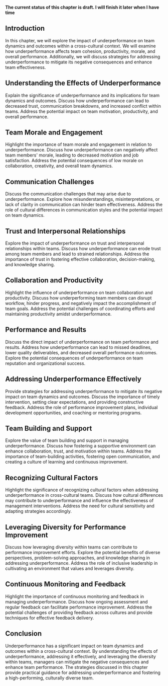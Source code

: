**The current status of this chapter is draft. I will finish it later when I have time**

Introduction
------------

In this chapter, we will explore the impact of underperformance on team dynamics and outcomes within a cross-cultural context. We will examine how underperformance affects team cohesion, productivity, morale, and overall performance. Additionally, we will discuss strategies for addressing underperformance to mitigate its negative consequences and enhance team effectiveness.

Understanding the Effects of Underperformance
---------------------------------------------

Explain the significance of underperformance and its implications for team dynamics and outcomes. Discuss how underperformance can lead to decreased trust, communication breakdowns, and increased conflict within teams. Address the potential impact on team motivation, productivity, and overall performance.

Team Morale and Engagement
--------------------------

Highlight the importance of team morale and engagement in relation to underperformance. Discuss how underperformance can negatively affect team members' morale, leading to decreased motivation and job satisfaction. Address the potential consequences of low morale on collaboration, creativity, and overall team dynamics.

Communication Challenges
------------------------

Discuss the communication challenges that may arise due to underperformance. Explore how misunderstandings, misinterpretations, or lack of clarity in communication can hinder team effectiveness. Address the role of cultural differences in communication styles and the potential impact on team dynamics.

Trust and Interpersonal Relationships
-------------------------------------

Explore the impact of underperformance on trust and interpersonal relationships within teams. Discuss how underperformance can erode trust among team members and lead to strained relationships. Address the importance of trust in fostering effective collaboration, decision-making, and knowledge sharing.

Collaboration and Productivity
------------------------------

Highlight the influence of underperformance on team collaboration and productivity. Discuss how underperforming team members can disrupt workflow, hinder progress, and negatively impact the accomplishment of team goals. Address the potential challenges of coordinating efforts and maintaining productivity amidst underperformance.

Performance and Results
-----------------------

Discuss the direct impact of underperformance on team performance and results. Address how underperformance can lead to missed deadlines, lower quality deliverables, and decreased overall performance outcomes. Explore the potential consequences of underperformance on team reputation and organizational success.

Addressing Underperformance Effectively
---------------------------------------

Provide strategies for addressing underperformance to mitigate its negative impact on team dynamics and outcomes. Discuss the importance of timely intervention, setting clear expectations, and providing constructive feedback. Address the role of performance improvement plans, individual development opportunities, and coaching or mentoring programs.

Team Building and Support
-------------------------

Explore the value of team building and support in managing underperformance. Discuss how fostering a supportive environment can enhance collaboration, trust, and motivation within teams. Address the importance of team-building activities, fostering open communication, and creating a culture of learning and continuous improvement.

Recognizing Cultural Factors
----------------------------

Highlight the significance of recognizing cultural factors when addressing underperformance in cross-cultural teams. Discuss how cultural differences may contribute to underperformance and influence the effectiveness of management interventions. Address the need for cultural sensitivity and adapting strategies accordingly.

Leveraging Diversity for Performance Improvement
------------------------------------------------

Discuss how leveraging diversity within teams can contribute to performance improvement efforts. Explore the potential benefits of diverse perspectives, problem-solving approaches, and knowledge sharing in addressing underperformance. Address the role of inclusive leadership in cultivating an environment that values and leverages diversity.

Continuous Monitoring and Feedback
----------------------------------

Highlight the importance of continuous monitoring and feedback in managing underperformance. Discuss how ongoing assessment and regular feedback can facilitate performance improvement. Address the potential challenges of providing feedback across cultures and provide techniques for effective feedback delivery.

Conclusion
----------

Underperformance has a significant impact on team dynamics and outcomes within a cross-cultural context. By understanding the effects of underperformance, addressing it effectively, and leveraging the diversity within teams, managers can mitigate the negative consequences and enhance team performance. The strategies discussed in this chapter provide practical guidance for addressing underperformance and fostering a high-performing, culturally diverse team.
